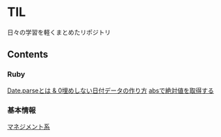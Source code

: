 # TIL

日々の学習を軽くまとめたリポジトリ

## Contents

### Ruby

[Date.parseとは & 0埋めしない日付データの作り方](https://github.com/tonkat-prtq/TIL/blob/master/Ruby/Date.parse%E3%81%A8%E3%81%AF%EF%BC%9F.md)
[absで絶対値を取得する](https://github.com/tonkat-prtq/TIL/blob/master/Ruby/%E7%B5%B6%E5%AF%BE%E5%80%A4%E3%81%AE%E5%8F%96%E5%BE%97.md)

### 基本情報

[マネジメント系](https://github.com/tonkat-prtq/TIL/blob/master/%E5%9F%BA%E6%9C%AC%E6%83%85%E5%A0%B1/%E3%83%9E%E3%83%8D%E3%82%B8%E3%83%A1%E3%83%B3%E3%83%88%E7%B3%BB.md)
